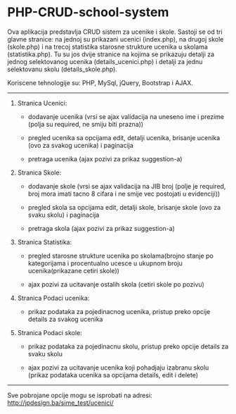 
# PHP-CRUD-school-system

Ova aplikacija predstavlja CRUD sistem za ucenike i skole. Sastoji se od tri glavne stranice: na jednoj su prikazani ucenici (index.php), na drugoj skole (skole.php) i na trecoj statistika starosne strukture ucenika u skolama (statistika.php). 
Tu su jos dvije stranice na kojima se prikazuju detalji za jednog selektovanog ucenika (details_ucenici.php) i detalji za jednu selektovanu skolu (details_skole.php).

Koriscene tehnologije su: PHP, MySql, jQuery, Bootstrap i AJAX.

---------------------------------------------------------------------------------------------------------------------------

1. Stranica Ucenici:

   - dodavanje ucenika (vrsi se ajax validacija na uneseno ime i prezime (polja su required, ne smiju biti prazna))

   - pregled ucenika sa opcijama edit, detalji ucenika, brisanje ucenika (ovo za svakog ucenika) i paginacija

   - pretraga ucenika (ajax pozivi za prikaz suggestion-a)


2. Stranica Skole:

   - dodavanje skole (vrsi se ajax validacija na JIB broj (polje je required, broj mora imati tacno 8 cifara i ne smije vec postojati u evidenciji))

   - pregled skola sa opcijama edit, detalji skole, brisanje skole (ovo za svaku skolu) i paginacija

   - pretraga skola (ajax pozivi za prikaz suggestion-a)


3. Stranica Statistika:

   - pregled starosne strukture ucenika po skolama(brojno stanje po kategorijama i procentualno ucesce u ukupnom broju ucenika(prikazane cetiri skole))

   - ajax pozivi za ucitavanje ostalih skola (cetiri skole po pozivu)


4. Stranica Podaci ucenika:

   - prikaz podataka za pojedinacnog ucenika, pristup preko opcije details za svakog ucenika


5. Stranica Podaci skole:

   - prikaz podataka za pojedinacnu skolu, pristup preko opcije details za svaku skolu

   - ajax pozivi za ucitavanje ucenika koji pohadjaju izabranu skolu (prikaz podataka ucenika sa opcijama details, edit i delete)

---------------------------------------------------------------------------------------------------------------------------

Sve pobrojane opcije mogu se isprobati na adresi: http://jpdesign.ba/sime_test/ucenici/
